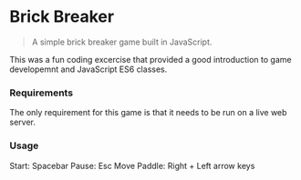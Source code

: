 Brick Breaker
===

> A simple brick breaker game built in JavaScript.

This was a fun coding excercise that provided a good introduction to game developemnt and JavaScript ES6 classes.
### Requirements

The only requirement for this game is that it needs to be run on a live web server.

### Usage

Start: Spacebar
Pause: Esc
Move Paddle: Right + Left arrow keys
